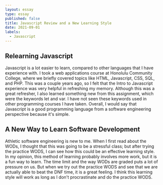```yaml
---
layout: essay
type: essay
published: false
title: Javascript Review and a New Learning Style
date: 2021-09-01
labels:
  - Javascript
---
```

## Relearning Javascript
Javascript is a lot easier to learn, compared to other languages that I have experience with. I took a web applications course at Honolulu Community College, where we briefly covered topics like HTML, Javascript, CSS, SQL, and PHP. This was a couple years ago, so I felt that the Intro to Javascript experience was very helpful in refreshing my memory. Although this was a great refresher, I also learned something new from this assignment, which were the keywords let and var. I have not seen these keywords used in other programming courses I have taken. Overall, I would say that Javascript is a good programming language from a software engineering perspective because it's simple.

## A New Way to Learn Software Development
Athletic software engineering is new to me. When I first read about the WODs, I thought that this was going to be a stressful class; but after trying the practice WODS, I can see how this could be an effective learning style. In my opinion, this method of learning probably involves more work, but it is a fun way to learn. The time limit and the way WODs are graded puts a lot of pressure on us. But when we try out the practice WODS and see that we are actually able to beat the DNF time, it is a great feeling. I think this learning style will work as long as I don't procrastinate and do the practice WODS.
